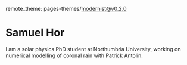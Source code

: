 remote_theme: pages-themes/modernist@v0.2.0

# Samuel Hor

I am a solar physics PhD student at Northumbria University, working on numerical modelling of coronal rain with Patrick Antolin.

